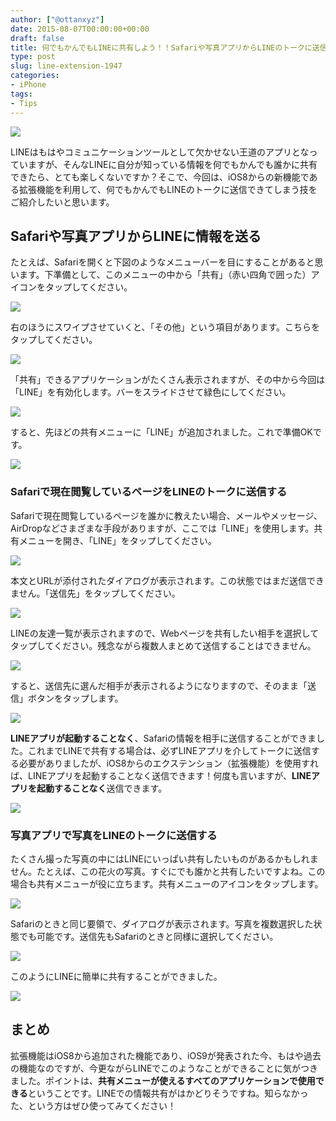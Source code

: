 ```yaml
---
author: ["@ottanxyz"]
date: 2015-08-07T00:00:00+00:00
draft: false
title: 何でもかんでもLINEに共有しよう！！Safariや写真アプリからLINEのトークに送信する方法
type: post
slug: line-extension-1947
categories:
- iPhone
tags:
- Tips
---
```


![](/uploads/2015/08/150807-55c481ad8e5ed.png)






LINEはもはやコミュニケーションツールとして欠かせない王道のアプリとなっていますが、そんなLINEに自分が知っている情報を何でもかんでも誰かに共有できたら、とても楽しくないですか？そこで、今回は、iOS8からの新機能である拡張機能を利用して、何でもかんでもLINEのトークに送信できてしまう技をご紹介したいと思います。





## Safariや写真アプリからLINEに情報を送る





たとえば、Safariを開くと下図のようなメニューバーを目にすることがあると思います。下準備として、このメニューの中から「共有」（赤い四角で囲った）アイコンをタップしてください。





![](/uploads/2015/08/150807-55c481eec7b3a.png)






右のほうにスワイプさせていくと、「その他」という項目があります。こちらをタップしてください。





![](/uploads/2015/08/150807-55c481b0d7224.png)






「共有」できるアプリケーションがたくさん表示されますが、その中から今回は「LINE」を有効化します。バーをスライドさせて緑色にしてください。





![](/uploads/2015/08/150807-55c481b364273.png)






すると、先ほどの共有メニューに「LINE」が追加されました。これで準備OKです。





![](/uploads/2015/08/150807-55c481b54a477.png)






### Safariで現在閲覧しているページをLINEのトークに送信する





Safariで現在閲覧しているページを誰かに教えたい場合、メールやメッセージ、AirDropなどさまざまな手段がありますが、ここでは「LINE」を使用します。共有メニューを開き、「LINE」をタップしてください。





![](/uploads/2015/08/150807-55c481b84b05a.png)






本文とURLが添付されたダイアログが表示されます。この状態ではまだ送信できません。「送信先」をタップしてください。





![](/uploads/2015/08/150807-55c481badb8f7.png)






LINEの友達一覧が表示されますので、Webページを共有したい相手を選択してタップしてください。残念ながら複数人まとめて送信することはできません。





![](/uploads/2015/08/150807-55c481bcd288b.png)






すると、送信先に選んだ相手が表示されるようになりますので、そのまま「送信」ボタンをタップします。





![](/uploads/2015/08/150807-55c481bf08647.png)






**LINEアプリが起動することなく**、Safariの情報を相手に送信することができました。これまでLINEで共有する場合は、必ずLINEアプリを介してトークに送信する必要がありましたが、iOS8からのエクステンション（拡張機能）を使用すれば、LINEアプリを起動することなく送信できます！何度も言いますが、**LINEアプリを起動することなく**送信できます。





![](/uploads/2015/08/150807-55c481c09f851.png)






### 写真アプリで写真をLINEのトークに送信する





たくさん撮った写真の中にはLINEにいっぱい共有したいものがあるかもしれません。たとえば、この花火の写真。すぐにでも誰かと共有したいですよね。この場合も共有メニューが役に立ちます。共有メニューのアイコンをタップします。





![](/uploads/2015/08/150807-55c481c276824.png)






Safariのときと同じ要領で、ダイアログが表示されます。写真を複数選択した状態でも可能です。送信先もSafariのときと同様に選択してください。





![](/uploads/2015/08/150807-55c481c53e5e0.png)






このようにLINEに簡単に共有することができました。





![](/uploads/2015/08/150807-55c481c752a33.png)






## まとめ





拡張機能はiOS8から追加された機能であり、iOS9が発表された今、もはや過去の機能なのですが、今更ながらLINEでこのようなことができることに気がつきました。ポイントは、**共有メニューが使えるすべてのアプリケーションで使用できる**ということです。LINEでの情報共有がはかどりそうですね。知らなかった、という方はぜひ使ってみてください！

